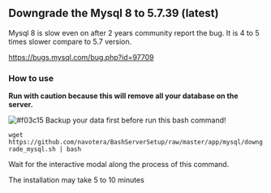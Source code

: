 ## Downgrade the Mysql 8 to 5.7.39 (latest) 

Mysql 8 is slow even on after 2 years community report the bug. 
It is 4 to 5 times slower compare to 5.7 version. 

https://bugs.mysql.com/bug.php?id=97709 


### How to use 

**Run with caution because this will remove all your database on the server.** 

![#f03c15](https://via.placeholder.com/15/f03c15/f03c15.png) Backup your data first before run this bash command!


`wget https://github.com/navotera/BashServerSetup/raw/master/app/mysql/downgrade_mysql.sh | bash` 

Wait for the interactive modal along the process of this command. 

The installation may take 5 to 10 minutes



